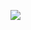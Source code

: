 ![](https://media.licdn.com/dms/image/D4D16AQHgzmtKHpkj8g/profile-displaybackgroundimage-shrink_350_1400/0/1699294363104?e=1710374400&v=beta&t=dps_39gv7zstzg5T7sjetMvpjw1MaNWOrFnLpMGBeD4)


